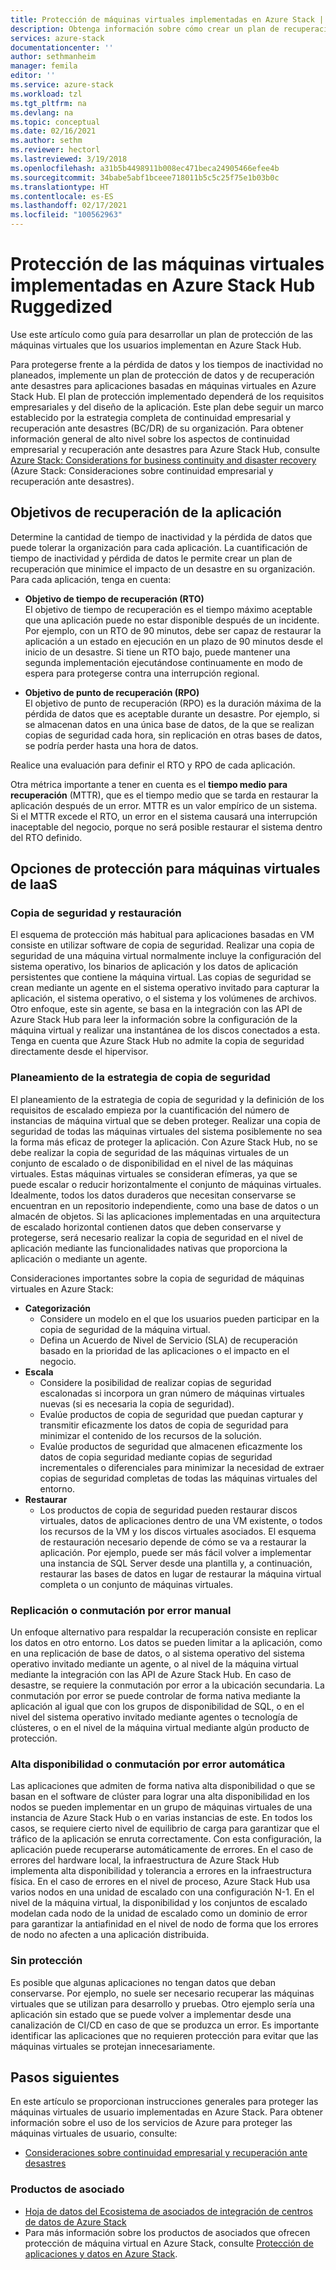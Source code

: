 ```yaml
---
title: Protección de máquinas virtuales implementadas en Azure Stack | Microsoft Docs
description: Obtenga información sobre cómo crear un plan de recuperación para proteger las VM implementadas en Azure Stack de la pérdida de datos y el tiempo de inactividad no planeado.
services: azure-stack
documentationcenter: ''
author: sethmanheim
manager: femila
editor: ''
ms.service: azure-stack
ms.workload: tzl
ms.tgt_pltfrm: na
ms.devlang: na
ms.topic: conceptual
ms.date: 02/16/2021
ms.author: sethm
ms.reviewer: hectorl
ms.lastreviewed: 3/19/2018
ms.openlocfilehash: a31b5b4498911b008ec471beca24905466efee4b
ms.sourcegitcommit: 34babe5abf1bceee718011b5c5c25f75e1b03b0c
ms.translationtype: HT
ms.contentlocale: es-ES
ms.lasthandoff: 02/17/2021
ms.locfileid: "100562963"
---
```

# <a name="protect-vms-deployed-on-azure-stack-hub---ruggedized"></a>Protección de las máquinas virtuales implementadas en Azure Stack Hub Ruggedized

Use este artículo como guía para desarrollar un plan de protección de las máquinas virtuales que los usuarios implementan en Azure Stack Hub.

Para protegerse frente a la pérdida de datos y los tiempos de inactividad no planeados, implemente un plan de protección de datos y de recuperación ante desastres para aplicaciones basadas en máquinas virtuales en Azure Stack Hub. El plan de protección implementado dependerá de los requisitos empresariales y del diseño de la aplicación. Este plan debe seguir un marco establecido por la estrategia completa de continuidad empresarial y recuperación ante desastres (BC/DR) de su organización. Para obtener información general de alto nivel sobre los aspectos de continuidad empresarial y recuperación ante desastres para Azure Stack Hub, consulte [Azure Stack: Considerations for business continuity and disaster recovery](https://azure.microsoft.com/resources/azure-stack-considerations-for-business-continuity-and-disaster-recovery/) (Azure Stack: Consideraciones sobre continuidad empresarial y recuperación ante desastres).

## <a name="application-recovery-objectives"></a>Objetivos de recuperación de la aplicación

Determine la cantidad de tiempo de inactividad y la pérdida de datos que puede tolerar la organización para cada aplicación. La cuantificación de tiempo de inactividad y pérdida de datos le permite crear un plan de recuperación que minimice el impacto de un desastre en su organización. Para cada aplicación, tenga en cuenta:

- **Objetivo de tiempo de recuperación (RTO)** \
    El objetivo de tiempo de recuperación es el tiempo máximo aceptable que una aplicación puede no estar disponible después de un incidente. Por ejemplo, con un RTO de 90 minutos, debe ser capaz de restaurar la aplicación a un estado en ejecución en un plazo de 90 minutos desde el inicio de un desastre. Si tiene un RTO bajo, puede mantener una segunda implementación ejecutándose continuamente en modo de espera para protegerse contra una interrupción regional.

- **Objetivo de punto de recuperación (RPO)** \
    El objetivo de punto de recuperación (RPO) es la duración máxima de la pérdida de datos que es aceptable durante un desastre. Por ejemplo, si se almacenan datos en una única base de datos, de la que se realizan copias de seguridad cada hora, sin replicación en otras bases de datos, se podría perder hasta una hora de datos.

Realice una evaluación para definir el RTO y RPO de cada aplicación.

Otra métrica importante a tener en cuenta es el **tiempo medio para recuperación** (MTTR), que es el tiempo medio que se tarda en restaurar la aplicación después de un error. MTTR es un valor empírico de un sistema. Si el MTTR excede el RTO, un error en el sistema causará una interrupción inaceptable del negocio, porque no será posible restaurar el sistema dentro del RTO definido.

## <a name="protection-options-for-iaas-vms"></a>Opciones de protección para máquinas virtuales de IaaS

### <a name="backup-restore"></a>Copia de seguridad y restauración

El esquema de protección más habitual para aplicaciones basadas en VM consiste en utilizar software de copia de seguridad. Realizar una copia de seguridad de una máquina virtual normalmente incluye la configuración del sistema operativo, los binarios de aplicación y los datos de aplicación persistentes que contiene la máquina virtual. Las copias de seguridad se crean mediante un agente en el sistema operativo invitado para capturar la aplicación, el sistema operativo, o el sistema y los volúmenes de archivos. Otro enfoque, este sin agente, se basa en la integración con las API de Azure Stack Hub para leer la información sobre la configuración de la máquina virtual y realizar una instantánea de los discos conectados a esta. Tenga en cuenta que Azure Stack Hub no admite la copia de seguridad directamente desde el hipervisor.

### <a name="planning-your-backup-strategy"></a>Planeamiento de la estrategia de copia de seguridad

El planeamiento de la estrategia de copia de seguridad y la definición de los requisitos de escalado empieza por la cuantificación del número de instancias de máquina virtual que se deben proteger. Realizar una copia de seguridad de todas las máquinas virtuales del sistema posiblemente no sea la forma más eficaz de proteger la aplicación. Con Azure Stack Hub, no se debe realizar la copia de seguridad de las máquinas virtuales de un conjunto de escalado o de disponibilidad en el nivel de las máquinas virtuales. Estas máquinas virtuales se consideran efímeras, ya que se puede escalar o reducir horizontalmente el conjunto de máquinas virtuales. Idealmente, todos los datos duraderos que necesitan conservarse se encuentran en un repositorio independiente, como una base de datos o un almacén de objetos. Si las aplicaciones implementadas en una arquitectura de escalado horizontal contienen datos que deben conservarse y protegerse, será necesario realizar la copia de seguridad en el nivel de aplicación mediante las funcionalidades nativas que proporciona la aplicación o mediante un agente.

Consideraciones importantes sobre la copia de seguridad de máquinas virtuales en Azure Stack:

- **Categorización**
  - Considere un modelo en el que los usuarios pueden participar en la copia de seguridad de la máquina virtual.
  - Defina un Acuerdo de Nivel de Servicio (SLA) de recuperación basado en la prioridad de las aplicaciones o el impacto en el negocio.
- **Escala**
  - Considere la posibilidad de realizar copias de seguridad escalonadas si incorpora un gran número de máquinas virtuales nuevas (si es necesaria la copia de seguridad).
  - Evalúe productos de copia de seguridad que puedan capturar y transmitir eficazmente los datos de copia de seguridad para minimizar el contenido de los recursos de la solución.
  - Evalúe productos de seguridad que almacenen eficazmente los datos de copia seguridad mediante copias de seguridad incrementales o diferenciales para minimizar la necesidad de extraer copias de seguridad completas de todas las máquinas virtuales del entorno.
- **Restaurar**
  - Los productos de copia de seguridad pueden restaurar discos virtuales, datos de aplicaciones dentro de una VM existente, o todos los recursos de la VM y los discos virtuales asociados. El esquema de restauración necesario depende de cómo se va a restaurar la aplicación. Por ejemplo, puede ser más fácil volver a implementar una instancia de SQL Server desde una plantilla y, a continuación, restaurar las bases de datos en lugar de restaurar la máquina virtual completa o un conjunto de máquinas virtuales.

### <a name="replicationmanual-failover"></a>Replicación o conmutación por error manual

Un enfoque alternativo para respaldar la recuperación consiste en replicar los datos en otro entorno. Los datos se pueden limitar a la aplicación, como en una replicación de base de datos, o al sistema operativo del sistema operativo invitado mediante un agente, o al nivel de la máquina virtual mediante la integración con las API de Azure Stack Hub. En caso de desastre, se requiere la conmutación por error a la ubicación secundaria. La conmutación por error se puede controlar de forma nativa mediante la aplicación al igual que con los grupos de disponibilidad de SQL, o en el nivel del sistema operativo invitado mediante agentes o tecnología de clústeres, o en el nivel de la máquina virtual mediante algún producto de protección.

### <a name="high-availabilityautomatic-failover"></a>Alta disponibilidad o conmutación por error automática

Las aplicaciones que admiten de forma nativa alta disponibilidad o que se basan en el software de clúster para lograr una alta disponibilidad en los nodos se pueden implementar en un grupo de máquinas virtuales de una instancia de Azure Stack Hub o en varias instancias de este. En todos los casos, se requiere cierto nivel de equilibrio de carga para garantizar que el tráfico de la aplicación se enruta correctamente. Con esta configuración, la aplicación puede recuperarse automáticamente de errores. En el caso de errores del hardware local, la infraestructura de Azure Stack Hub implementa alta disponibilidad y tolerancia a errores en la infraestructura física. En el caso de errores en el nivel de proceso, Azure Stack Hub usa varios nodos en una unidad de escalado con una configuración N-1. En el nivel de la máquina virtual, la disponibilidad y los conjuntos de escalado modelan cada nodo de la unidad de escalado como un dominio de error para garantizar la antiafinidad en el nivel de nodo de forma que los errores de nodo no afecten a una aplicación distribuida.

### <a name="no-protection"></a>Sin protección

Es posible que algunas aplicaciones no tengan datos que deban conservarse. Por ejemplo, no suele ser necesario recuperar las máquinas virtuales que se utilizan para desarrollo y pruebas. Otro ejemplo sería una aplicación sin estado que se puede volver a implementar desde una canalización de CI/CD en caso de que se produzca un error. Es importante identificar las aplicaciones que no requieren protección para evitar que las máquinas virtuales se protejan innecesariamente.

<!-- ## Recommended topologies

Important considerations for your Azure Stack deployment: -->

## <a name="next-steps"></a>Pasos siguientes

En este artículo se proporcionan instrucciones generales para proteger las máquinas virtuales de usuario implementadas en Azure Stack. Para obtener información sobre el uso de los servicios de Azure para proteger las máquinas virtuales de usuario, consulte:

- [Consideraciones sobre continuidad empresarial y recuperación ante desastres](https://azure.microsoft.com/resources/azure-stack-considerations-for-business-continuity-and-disaster-recovery/)

### <a name="partner-products"></a>Productos de asociado

- [Hoja de datos del Ecosistema de asociados de integración de centros de datos de Azure Stack](https://azure.microsoft.com/resources/azure-stack-datacenter-integration-partners/)
- Para más información sobre los productos de asociados que ofrecen protección de máquina virtual en Azure Stack, consulte [Protección de aplicaciones y datos en Azure Stack](https://azure.microsoft.com/blog/protecting-applications-and-data-on-azure-stack/).
